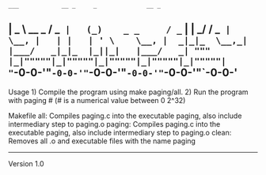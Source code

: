     ___            __ _     _              __ _  
   | _ \  __ _    / _` |   (_)    _ _     / _` | 
   |  _/ / _` |   \__, |   | |   | ' \    \__, | 
  _|_|_  \__,_|   |___/   _|_|_  |_||_|   |___/  
_| """ |_|"""""|_|"""""|_|"""""|_|"""""|_|"""""| 
"`-0-0-'"`-0-0-'"`-0-0-'"`-0-0-'"`-0-0-'"`-0-0-' 
--------------------------------------------------
Usage
	1) Compile the program using make paging/all. 
	2) Run the program with paging # 
		(# is a numerical value between 0 2^32)

Makefile
	all: Compiles paging.c into the executable paging, also include intermediary step to paging.o
	paging: Compiles paging.c into the executable paging, also include intermediary step to paging.o
	clean: Removes all .o and executable files with the name paging

--------------------------------------------------
Version 1.0 
	